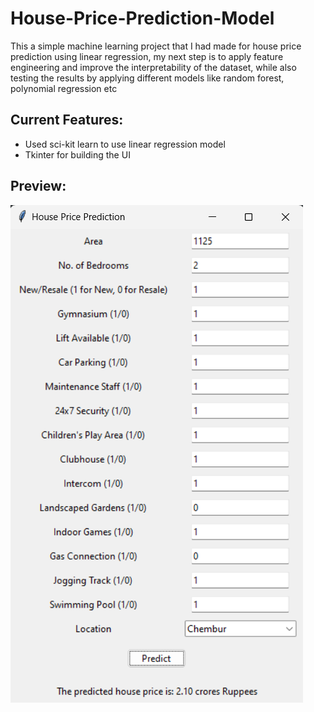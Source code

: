 # House-Price-Prediction-Model
This a simple machine learning project that I had made for house price prediction using linear regression, my next step is to apply feature engineering and improve the interpretability of the dataset, while also testing the results by applying different models like random forest, polynomial regression etc

## Current Features:
- Used sci-kit learn to use linear regression model
- Tkinter for building the UI

## Preview:
![preview](image.png)